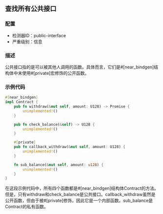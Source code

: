 
## 查找所有公共接口

### 配置

* 检测器ID：public-interface
* 严重级别：信息

### 描述

公共接口指的是可以被其他人调用的函数。具体而言，它们是#[near_bindgen]结构体中未使用#[private]宏修饰的公开函数。

### 示例代码

```rust
#[near_bindgen]
impl Contract {
    pub fn withdraw(&mut self, amount: U128) -> Promise {
        unimplemented!()
    }

    pub fn check_balance(&self) -> U128 {
        unimplemented!()
    }

    #[private]
    pub fn callback_withdraw(&mut self, amount: U128) {
        unimplemented!()
    }

    fn sub_balance(&mut self, amount: u128) {
        unimplemented!()
    }
}
```

在这段示例代码中，所有四个函数都是#[near_bindgen]结构体Contract的方法。但是，只有withdraw和check_balance是公共接口。callback_withdraw虽然是公开函数，但由于被#[private]修饰，因此它是一个内部函数。sub_balance是Contract的私有函数。
